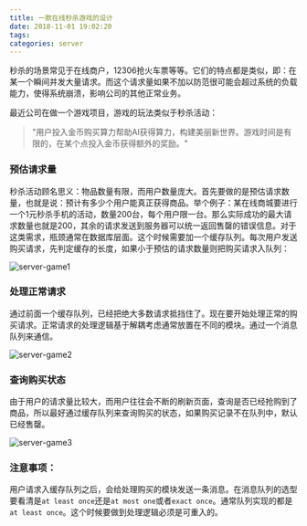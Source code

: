 ```yaml
---
title: 一款在线秒杀游戏的设计
date: 2018-11-01 19:02:20
tags:
categories: server
---
```



秒杀的场景常见于在线商户，12306抢火车票等等。它们的特点都是类似，即：在某一个瞬间并发大量请求。而这个请求量如果不加以防范很可能会超过系统的负载能力，使得系统崩溃，影响公司的其他正常业务。

<!-- more -->

最近公司在做一个游戏项目，游戏的玩法类似于秒杀活动：
>"用户投入金币购买算力帮助AI获得算力，构建美丽新世界。游戏时间是有限的，在某个点投入金币获得额外的奖励。"

### 预估请求量

秒杀活动顾名思义：物品数量有限，而用户数量庞大。首先要做的是预估请求数量，也就是说：预计有多少个用户能真正获得商品。举个例子：某在线商城要进行一个1元秒杀手机的活动，数量200台，每个用户限一台。那么实际成功的最大请求数量也就是200，其余的请求发送到服务器可以统一返回售罄的错误信息。对于这类需求，瓶颈通常在数据库层面。这个时候需要加一个缓存队列。每次用户发送购买请求，先判定缓存的长度，如果小于预估的请求数量则把购买请求入队列：

![server-game1](/images/server-game.png)


### 处理正常请求

通过前面一个缓存队列，已经把绝大多数请求抵挡住了。现在要开始处理正常的购买请求。正常请求的处理逻辑基于解耦考虑通常放置在不同的模块。通过一个消息队列来通信。

![server-game2](/images/server-game2.png)


### 查询购买状态

由于用户的请求量比较大，而用户往往会不断的刷新页面，查询是否已经抢购到了商品，所以最好通过缓存队列来查询购买的状态，如果购买记录不在队列中，默认已经售罄。

![server-game3](/images/server-game3.png)


### 注意事项：

用户请求入缓存队列之后，会给处理购买的模块发送一条消息。在消息队列的选型要看清是`at least once`还是`at most one`或者`exact once`。通常队列实现的都是`at least once`。这个时候要做到处理逻辑必须是可重入的。